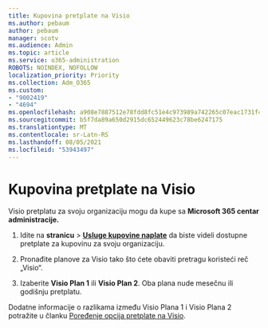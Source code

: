 ```yaml
---
title: Kupovina pretplate na Visio
ms.author: pebaum
author: pebaum
manager: scotv
ms.audience: Admin
ms.topic: article
ms.service: o365-administration
ROBOTS: NOINDEX, NOFOLLOW
localization_priority: Priority
ms.collection: Adm_O365
ms.custom:
- "9002419"
- "4694"
ms.openlocfilehash: a908e7887512e78fdd8fc51e4c973989a742265c07eac1731f4d658231cd29e7
ms.sourcegitcommit: b5f7da89a650d2915dc652449623c78be6247175
ms.translationtype: MT
ms.contentlocale: sr-Latn-RS
ms.lasthandoff: 08/05/2021
ms.locfileid: "53943497"
---
```

# <a name="purchase-visio-subscription"></a>Kupovina pretplate na Visio

Visio pretplatu za svoju organizaciju mogu da kupe sa **Microsoft 365 centar administracije.**

1. Idite na **stranicu**  >  **[Usluge kupovine naplate](https://go.microsoft.com/fwlink/p/?linkid=868433)** da biste videli dostupne pretplate za kupovinu za svoju organizaciju.

2. Pronađite planove za Visio tako što ćete obaviti pretragu koristeći reč „Visio“.

3. Izaberite **Visio Plan 1** ili **Visio Plan 2**. Oba plana nude mesečnu ili godišnju pretplatu.

Dodatne informacije o razlikama između Visio Plana 1 i Visio Plana 2 potražite u članku [Poređenje opcija pretplate na Visio](https://products.office.com/Visio/microsoft-visio-plans-and-pricing-compare-visio-options).
